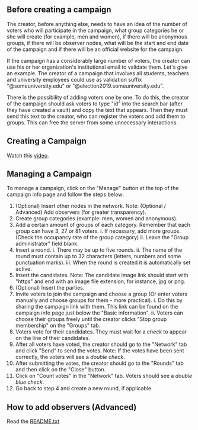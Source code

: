 ## Before creating a campaign

The creator, before anything else, needs to have an idea of the number of voters who will participate in the campaign, what group categories he or she will create (for example, men and women), if there will be anonymous groups, if there will be observer nodes, what will be the start and end date of the campaign and if there will be an official website for the campaign.

If the campaign has a considerably large number of voters, the creator can use his or her organization's institutional email to validate them. Let's give an example. The creator of a campaign that involves all students, teachers and university employees could use as validation suffix "@someuniversity.edu" or "@election2019.someuniversity.edu".

There is the possibility of adding voters one by one. To do this, the creator of the campaign should ask voters to type "id" into the search bar (after they have created a vault) and copy the text that appears. Then they must send this text to the creator, who can register the voters and add them to groups. This can free the server from some unnecessary interactions.

## Creating a Campaign

Watch this [video](https://www.youtube.com/watch?v=JVGMO7cArDg).

## Managing a Campaign

To manage a campaign, click on the "Manage" button at the top of the campaign info page and follow the steps below:

1. (Optional) Insert other nodes in the network.
    Note: (Optional / Advanced) Add observers (for greater transparency).
2. Create group categories (example: men, women and anonymous).
3. Add a certain amount of groups of each category. Remember that each group can have 3, 27 or 81 voters.
    i. If necessary, add more groups. (Check the occupancy rate of the group category)
    ii. Leave the "Group administrator" field blank.
4. Insert a round.
    i. There may be up to five rounds.
    ii. The name of the round must contain up to 32 characters (letters, numbers and some punctuation marks).
    iii. When the round is created it is automatically set active.
5. Insert the candidates.
    Note: The candidate image link should start with "https" and end with an image file extension, for instance, jpg or png.
6. (Optional) Insert the parties.
7. Invite voters to join the campaign and choose a group (Or enter voters manually and choose groups for them - more practical).
    i. Do this by sharing the campaign link with them. This link can be found on the campaign info page just below the "Basic information".
    ii. Voters can choose their groups freely until the creator clicks "Stop group membership" on the "Groups" tab.
8. Voters vote for their candidates. They must wait for a *check* to appear on the line of their candidates.
9. After all voters have voted, the creator should go to the "Network" tab and click "Send" to send the votes.
    Note: If the votes have been sent correctly, the voters will see a *double check*.
10. After submitting the votes, the creator should go to the "Rounds" tab and then click on the "Close" button.
11. Click on "Count votes" in the "Network" tab. Voters should see a *double blue check*.
12. Go back to step 4 and create a new round, if applicable.

## How to add observers (Advanced)

Read the [README.txt](https://sourceforge.net/projects/kantcoin/files/)
